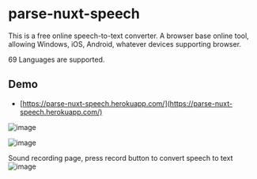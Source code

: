 # parse-nuxt-speech
This is a free online speech-to-text converter. A browser base online tool, allowing Windows, iOS, Android, whatever devices supporting browser.

69 Languages are supported.


## Demo
 - [https://parse-nuxt-speech.herokuapp.com/](https://parse-nuxt-speech.herokuapp.com/)

![image](https://user-images.githubusercontent.com/5538753/75348625-2da51900-58de-11ea-8743-13ae5b4b40c5.png)

![image](https://user-images.githubusercontent.com/5538753/75348648-35fd5400-58de-11ea-9cbb-1fecc6839429.png)

Sound recording page, press record button to convert speech to text
![image](https://user-images.githubusercontent.com/5538753/75348711-4d3c4180-58de-11ea-832c-10cbf2491066.png)



